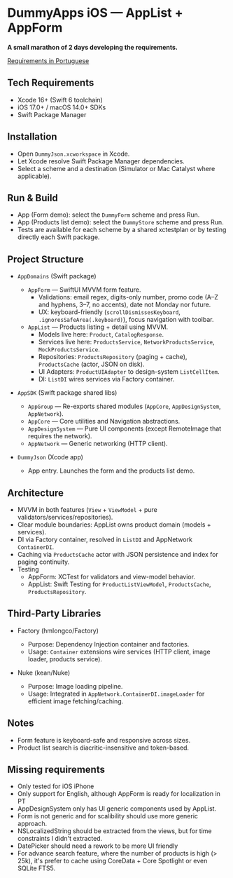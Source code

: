 # DummyApps iOS — AppList + AppForm

**A small marathon of 2 days developing the requirements.**

[Requirements in Portuguese](InterviewChallenge.pdf) 

## Tech Requirements

- Xcode 16+ (Swift 6 toolchain)
- iOS 17.0+ / macOS 14.0+ SDKs
- Swift Package Manager

## Installation

- Open `DummyJson.xcworkspace` in Xcode.
- Let Xcode resolve Swift Package Manager dependencies.
- Select a scheme and a destination (Simulator or Mac Catalyst where applicable).

## Run & Build

- App (Form demo): select the `DummyForm` scheme and press Run.
- App (Products list demo): select the `DummyStore` scheme and press Run.
- Tests are available for each scheme by a shared xctestplan or by testing directly each Swift package.

## Project Structure

- `AppDomains` (Swift package)
  - `AppForm` — SwiftUI MVVM form feature.
    - Validations: email regex, digits-only number, promo code (A–Z and hyphens, 3–7, no accents), date not Monday nor future.
    - UX: keyboard-friendly (`scrollDismissesKeyboard`, `.ignoresSafeArea(.keyboard)`), focus navigation with toolbar.
  - `AppList` — Products listing + detail using MVVM.
    - Models live here: `Product`, `CatalogResponse`.
    - Services live here: `ProductsService`, `NetworkProductsService`, `MockProductsService`.
    - Repositories: `ProductsRepository` (paging + cache), `ProductsCache` (actor, JSON on disk).
    - UI Adapters: `ProductUIAdapter` to design-system `ListCellItem`.
    - DI: `ListDI` wires services via Factory container.

- `AppSDK` (Swift package shared libs)
  - `AppGroup` — Re-exports shared modules (`AppCore`, `AppDesignSystem`, `AppNetwork`).
  - `AppCore` — Core utilities and Navigation abstractions.
  - `AppDesignSystem` — Pure UI components (except RemoteImage that requires the network).
  - `AppNetwork` — Generic networking (HTTP client).

- `DummyJson` (Xcode app)
  - App entry. Launches the form and the products list demo.

## Architecture

- MVVM in both features (`View` + `ViewModel` + pure validators/services/repositories).
- Clear module boundaries: AppList owns product domain (models + services).
- DI via Factory container, resolved in `ListDI` and AppNetwork `ContainerDI`.
- Caching via `ProductsCache` actor with JSON persistence and index for paging continuity.
- Testing
  - AppForm: XCTest for validators and view-model behavior.
  - AppList: Swift Testing for `ProductListViewModel`, `ProductsCache`, `ProductsRepository`.

## Third-Party Libraries

- Factory (hmlongco/Factory)
  - Purpose: Dependency Injection container and factories.
  - Usage: `Container` extensions wire services (HTTP client, image loader, products service).

- Nuke (kean/Nuke)
  - Purpose: Image loading pipeline.
  - Usage: Integrated in `AppNetwork.ContainerDI.imageLoader` for efficient image fetching/caching.

## Notes

- Form feature is keyboard-safe and responsive across sizes.
- Product list search is diacritic-insensitive and token-based.

## Missing requirements

- Only tested for iOS iPhone
- Only support for English, although AppForm is ready for localization in PT
- AppDesignSystem only has UI generic components used by AppList.
- Form is not generic and for scalibility should use more generic approach.
- NSLocalizedString should be extracted from the views, but for time constraints I didn't extracted.
- DatePicker should need a rework to be more UI friendly
- For advance search feature, where the number of products is high (> 25k), it's prefer to cache using CoreData + Core Spotlight or even SQLite FTS5.
